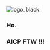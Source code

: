 ![logo_black](https://user-images.githubusercontent.com/3531345/139572939-10e65cc0-660d-4e0e-a7b9-6b61fa23109e.png)

### Ho.
### AICP FTW !!!
<!--
**semdoc/semdoc** is a ✨ _special_ ✨ repository because its `README.md` (this file) appears on your GitHub profile.

Here are some ideas to get you started:

- 🔭 I’m currently working on ...
- 🌱 I’m currently learning ...
- 👯 I’m looking to collaborate on ...
- 🤔 I’m looking for help with ...
- 💬 Ask me about ...
- 📫 How to reach me: ...
- 😄 Pronouns: ...
- ⚡ Fun fact: ...
-->
